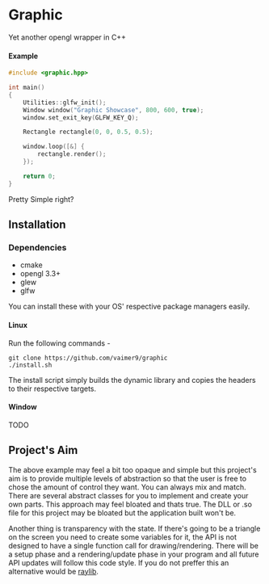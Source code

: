 # Graphic
Yet another opengl wrapper in C++

#### Example
```c++
#include <graphic.hpp>

int main()
{
    Utilities::glfw_init();
    Window window("Graphic Showcase", 800, 600, true);
    window.set_exit_key(GLFW_KEY_Q);

    Rectangle rectangle(0, 0, 0.5, 0.5);

    window.loop([&] {
        rectangle.render();
    });

    return 0;
}
```
Pretty Simple right?

## Installation

### Dependencies

- cmake
- opengl 3.3+
- glew
- glfw

You can install these with your OS' respective package managers easily.

#### Linux
Run the following commands -
```
git clone https://github.com/vaimer9/graphic
./install.sh
```
The install script simply builds the dynamic library and copies the headers to their respective
targets.
#### Window
TODO

## Project's Aim
The above example may feel a bit too opaque and simple but this project's aim is to provide multiple levels of abstraction so that the user is free to chose the amount of control they want. You can always mix and match. There are several abstract classes for you to implement and create your own parts. This approach may feel bloated and thats true. The DLL or .so file for this project may be bloated but the application built won't be.

Another thing is transparency with the state. If there's going to be a triangle on the screen you need to create some variables for it, the API is not designed to have a single function call for drawing/rendering. There will be a setup phase and a rendering/update phase in your program and all future API updates will follow this code style. If you do not preffer this an alternative would be [raylib](https://github.com/raysan5/raylib).
